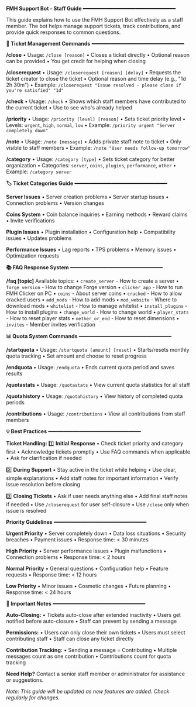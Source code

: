 **FMH Support Bot - Staff Guide**
━━━━━━━━━━━━━━━━━━━━━━━━━━━━━━

This guide explains how to use the FMH Support Bot effectively as a staff member. The bot helps manage support tickets, track contributions, and provide quick responses to common questions.

**📝 Ticket Management Commands**
━━━━━━━━━━━━━━━━━━━━━━━━━━━━━━

**/close**
• Usage: `/close [reason]`
• Closes a ticket directly
• Optional reason can be provided
• You get credit for helping when closing

**/closerequest**
• Usage: `/closerequest [reason] [delay]`
• Requests the ticket creator to close the ticket
• Optional reason and time delay (e.g., "1d 2h 30m")
• Example: `/closerequest "Issue resolved - please close if you're satisfied" "1d"`

**/check**
• Usage: `/check`
• Shows which staff members have contributed to the current ticket
• Use to see who's already helped

**/priority**
• Usage: `/priority [level] [reason]`
• Sets ticket priority level
• Levels: `urgent`, `high`, `normal`, `low`
• Example: `/priority urgent "Server completely down"`

**/note**
• Usage: `/note [message]`
• Adds private staff note to ticket
• Only visible to staff members
• Example: `/note "User needs follow-up tomorrow"`

**/category**
• Usage: `/category [type]`
• Sets ticket category for better organization
• Categories: `server`, `coins`, `plugins`, `performance`, `other`
• Example: `/category server`

**🏷️ Ticket Categories Guide**
━━━━━━━━━━━━━━━━━━━━━━━━━━━━━━

**Server Issues**
• Server creation problems
• Server startup issues
• Connection problems
• Version changes

**Coins System**
• Coin balance inquiries
• Earning methods
• Reward claims
• Invite verifications

**Plugin Issues**
• Plugin installation
• Configuration help
• Compatibility issues
• Updates problems

**Performance Issues**
• Lag reports
• TPS problems
• Memory issues
• Optimization requests

**📚 FAQ Response System**
━━━━━━━━━━━━━━━━━━━━━━━━━━━━━━

**/faq [topic]**
Available topics:
• `create_server` - How to create a server
• `forge_version` - How to change Forge version
• `clicker_app` - How to run FMH Clicker on PC
• `coins` - About server coins
• `cracked` - How to allow cracked users
• `add_mods` - How to add mods
• `mod_website` - Where to download mods
• `whitelist` - How to manage whitelist
• `install_plugins` - How to install plugins
• `change_world` - How to change world
• `player_stats` - How to reset player stats
• `nether_or_end` - How to reset dimensions
• `invites` - Member invites verification

**📊 Quota System Commands**
━━━━━━━━━━━━━━━━━━━━━━━━━━━━━━

**/startquota**
• Usage: `/startquota [amount] [reset]`
• Starts/resets monthly quota tracking
• Set amount and choose to reset progress

**/endquota**
• Usage: `/endquota`
• Ends current quota period and saves results

**/quotastats**
• Usage: `/quotastats`
• View current quota statistics for all staff

**/quotahistory**
• Usage: `/quotahistory`
• View history of completed quota periods

**/contributions**
• Usage: `/contributions`
• View all contributions from staff members

**💡 Best Practices**
━━━━━━━━━━━━━━━━━━━━━━━━━━━━━━

**Ticket Handling:**
1️⃣ **Initial Response**
• Check ticket priority and category first
• Acknowledge tickets promptly
• Use FAQ commands when applicable
• Ask for clarification if needed

2️⃣ **During Support**
• Stay active in the ticket while helping
• Use clear, simple explanations
• Add staff notes for important information
• Verify issue resolution before closing

3️⃣ **Closing Tickets**
• Ask if user needs anything else
• Add final staff notes if needed
• Use `/closerequest` for user self-closure
• Use `/close` only when issue is resolved

**Priority Guidelines**
━━━━━━━━━━━━━━━━━━━━━━━━━━━━━━

**Urgent Priority**
• Server completely down
• Data loss situations
• Security breaches
• Payment issues
• Response time: < 30 minutes

**High Priority**
• Server performance issues
• Plugin malfunctions
• Connection problems
• Response time: < 2 hours

**Normal Priority**
• General questions
• Configuration help
• Feature requests
• Response time: < 12 hours

**Low Priority**
• Minor issues
• Cosmetic changes
• Future planning
• Response time: < 24 hours

**📌 Important Notes**
━━━━━━━━━━━━━━━━━━━━━━━━━━━━━━

**Auto-Closing:**
• Tickets auto-close after extended inactivity
• Users get notified before auto-closure
• Staff can prevent by sending a message

**Permissions:**
• Users can only close their own tickets
• Users must select contributing staff
• Staff can close any ticket directly

**Contribution Tracking:**
• Sending a message = Contributing
• Multiple messages count as one contribution
• Contributions count for quota tracking

**Need Help?**
Contact a senior staff member or administrator for assistance or suggestions.

*Note: This guide will be updated as new features are added. Check regularly for changes.* 